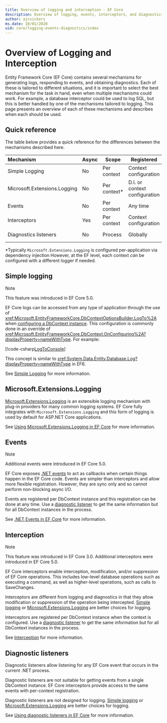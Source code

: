 ```yaml
---
title: Overview of logging and interception - EF Core
description: Overview of logging, events, interceptors, and diagnostics for EF Core  
author: ajcvickers
ms.date: 10/01/2020
uid: core/logging-events-diagnostics/index
---
```


# Overview of Logging and Interception

Entity Framework Core (EF Core) contains several mechanisms for generating logs, responding to events, and obtaining diagnostics. Each of these is tailored to different situations, and it is important to select the best mechanism for the task in hand, even when multiple mechanisms could work. For example, a database interceptor could be used to log SQL, but this is better handled by one of the mechanisms tailored to logging. This page presents an overview of each of these mechanisms and describes when each should be used.

## Quick reference

The table below provides a quick reference for the differences between the mechanisms described here.

| Mechanism |  Async | Scope | Registered | Intended use
|:----------|--------|-------|------------|-------------
| Simple Logging | No | Per context | Context configuration | Development-time logging
| Microsoft.Extensions.Logging | No | Per context* | D.I. or context configuration | Production logging
| Events | No | Per context | Any time | Reacting to EF events
| Interceptors | Yes | Per context | Context configuration | Manipulating EF operations
| Diagnostics listeners | No | Process | Globally | Application diagnostics

*Typically `Microsoft.Extensions.Logging` is configured per-application via dependency injection However, at the EF level, each context _can_ be configured with a different logger if needed.

## Simple logging

> [!NOTE]
> This feature was introduced in EF Core 5.0.

EF Core logs can be accessed from any type of application through the use of <xref:Microsoft.EntityFrameworkCore.DbContextOptionsBuilder.LogTo%2A> when [configuring a DbContext instance](xref:core/dbcontext-configuration/index). This configuration is commonly done in an override of <xref:Microsoft.EntityFrameworkCore.DbContext.OnConfiguring%2A?displayProperty=nameWithType>. For example:

<!--
    protected override void OnConfiguring(DbContextOptionsBuilder optionsBuilder)
        => optionsBuilder.LogTo(Console.WriteLine);
-->
[!code-csharp[LogToConsole](../../../samples/core/Miscellaneous/Logging/SimpleLogging/Program.cs?name=LogToConsole)]

This concept is similar to <xref:System.Data.Entity.Database.Log?displayProperty=nameWithType> in EF6.

See [Simple Logging](xref:core/logging-events-diagnostics/simple-logging) for more information.

## Microsoft.Extensions.Logging

[Microsoft.Extensions.Logging](/dotnet/core/extensions/logging) is an extensible logging mechanism with plug-in providers for many common logging systems. EF Core fully integrates with `Microsoft.Extensions.Logging` and this form of logging is used by default for ASP.NET Core applications.

See [Using Microsoft.Extensions.Logging in EF Core](xref:core/logging-events-diagnostics/extensions-logging) for more information.

## Events

> [!NOTE]
> Additional events were introduced in EF Core 5.0.

EF Core exposes [.NET events](/dotnet/standard/events/) to act as callbacks when certain things happen in the EF Core code. Events are simpler than interceptors and allow more flexible registration. However, they are sync only and so cannot perform non-blocking async I/O.

Events are registered per DbContext instance and this registration can be done at any time. Use a [diagnostic listener](xref:core/logging-events-diagnostics/diagnostic-listeners) to get the same information but for all DbContext instances in the process.

See [.NET Events in EF Core](xref:core/logging-events-diagnostics/events) for more information.

## Interception

> [!NOTE]
> This feature was introduced in EF Core 3.0. Additional interceptors were introduced in EF Core 5.0.

EF Core interceptors enable interception, modification, and/or suppression of EF Core operations. This includes low-level database operations such as executing a command, as well as higher-level operations, such as calls to SaveChanges.

Interceptors are different from logging and diagnostics in that they allow modification or suppression of the operation being intercepted. [Simple logging](xref:core/logging-events-diagnostics/simple-logging) or [Microsoft.Extensions.Logging](xref:core/logging-events-diagnostics/extensions-logging) are better choices for logging.

Interceptors are registered per DbContext instance when the context is configured. Use a [diagnostic listener](xref:core/logging-events-diagnostics/diagnostic-listeners) to get the same information but for all DbContext instances in the process.

See [Interception](xref:core/logging-events-diagnostics/interceptors) for more information.

## Diagnostic listeners

Diagnostic listeners allow listening for any EF Core event that occurs in the current .NET process.

Diagnostic listeners are not suitable for getting events from a single DbContext instance. EF Core interceptors provide access to the same events with per-context registration.

Diagnostic listeners are not designed for logging. [Simple logging](xref:core/logging-events-diagnostics/simple-logging) or [Microsoft.Extensions.Logging](xref:core/logging-events-diagnostics/extensions-logging) are better choices for logging.

See [Using diagnostic listeners in EF Core](xref:core/logging-events-diagnostics/diagnostic-listeners) for more information.
